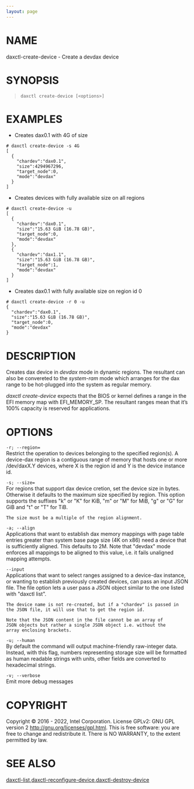 ```yaml
---
layout: page
---
```


# NAME

daxctl-create-device - Create a devdax device

# SYNOPSIS

>     daxctl create-device [<options>]

# EXAMPLES

-   Creates dax0.1 with 4G of size

<!-- -->

    # daxctl create-device -s 4G
    [
      {
        "chardev":"dax0.1",
        "size":4294967296,
        "target_node":0,
        "mode":"devdax"
      }
    ]

-   Creates devices with fully available size on all regions

<!-- -->

    # daxctl create-device -u
    [
      {
        "chardev":"dax0.1",
        "size":"15.63 GiB (16.78 GB)",
        "target_node":0,
        "mode":"devdax"
      },
      {
        "chardev":"dax1.1",
        "size":"15.63 GiB (16.78 GB)",
        "target_node":1,
        "mode":"devdax"
      }
    ]

-   Creates dax0.1 with fully available size on region id 0

<!-- -->

    # daxctl create-device -r 0 -u
    {
      "chardev":"dax0.1",
      "size":"15.63 GiB (16.78 GB)",
      "target_node":0,
      "mode":"devdax"
    }

# DESCRIPTION

Creates dax device in *devdax* mode in dynamic regions. The resultant
can also be convereted to the *system-ram* mode which arranges for the
dax range to be hot-plugged into the system as regular memory.

*daxctl create-device* expects that the BIOS or kernel defines a range
in the EFI memory map with EFI_MEMORY_SP. The resultant ranges mean that
it’s 100% capacity is reserved for applications.

# OPTIONS

`-r; --region=`  
Restrict the operation to devices belonging to the specified region(s).
A device-dax region is a contiguous range of memory that hosts one or
more /dev/daxX.Y devices, where X is the region id and Y is the device
instance id.

`-s; --size=`  
For regions that support dax device cretion, set the device size in
bytes. Otherwise it defaults to the maximum size specified by region.
This option supports the suffixes "k" or "K" for KiB, "m" or "M" for
MiB, "g" or "G" for GiB and "t" or "T" for TiB.

    The size must be a multiple of the region alignment.

`-a; --align`  
Applications that want to establish dax memory mappings with page table
entries greater than system base page size (4K on x86) need a device
that is sufficiently aligned. This defaults to 2M. Note that "devdax"
mode enforces all mappings to be aligned to this value, i.e. it fails
unaligned mapping attempts.

`--input`  
Applications that want to select ranges assigned to a device-dax
instance, or wanting to establish previously created devices, can pass
an input JSON file. The file option lets a user pass a JSON object
similar to the one listed with "daxctl list".

    The device name is not re-created, but if a "chardev" is passed in
    the JSON file, it will use that to get the region id.

    Note that the JSON content in the file cannot be an array of
    JSON objects but rather a single JSON object i.e. without the
    array enclosing brackets.

<!-- -->

`-u; --human`  
By default the command will output machine-friendly raw-integer data.
Instead, with this flag, numbers representing storage size will be
formatted as human readable strings with units, other fields are
converted to hexadecimal strings.

<!-- -->

`-v; --verbose`  
Emit more debug messages

# COPYRIGHT

Copyright © 2016 - 2022, Intel Corporation. License GPLv2: GNU GPL
version 2 <http://gnu.org/licenses/gpl.html>. This is free software: you
are free to change and redistribute it. There is NO WARRANTY, to the
extent permitted by law.

# SEE ALSO

[daxctl-list](daxctl-list),[daxctl-reconfigure-device](daxctl-reconfigure-device),[daxctl-destroy-device](daxctl-destroy-device)
